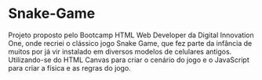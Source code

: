 # Snake-Game

Projeto proposto pelo Bootcamp HTML Web Developer da Digital Innovation One, onde recriei o clássico jogo Snake Game, que fez parte da infância de muitos por já vir instalado em diversos modelos de celulares antigos. Utilizando-se do HTML Canvas para criar o cenário do jogo e o JavaScript para criar a física e as regras do jogo.
